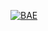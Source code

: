 [![BAE](https://circleci.com/gh/Alexandru/BAE.svg?style=svg)](https://github.com/AlexandruBudaca/Bae-Coltatu)

